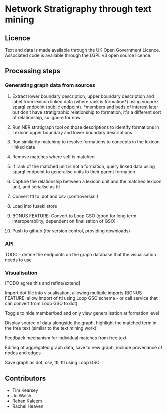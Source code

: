 # Network Stratigraphy through text mining

## Licence

Text and data is made available through the UK Open Government Licence.
Associated code is available through the LGPL v3 open source licence.

## Processing steps

### Generating graph data from sources


1. Extract lower boundary description, upper boundary description and label from lexicon linked data (where rank is formation*) using vocprez sparql endpoint (public endpoint). *members and beds of interest later but don't have stratigraphic relationship to formation, it's a different sort of relationship, so ignore for now.

2. Run NER stratigraph tool on those descriptions to identify formations in Lexicon upper boundary and lower boundary descriptions

3. Run similarity matching to resolve formations to concepts in the lexicon linked data

4. Remove matches where self is matched

5. If rank of the matched unit is not a formation, query linked data using sparql endpoint to generalise units to their parent formation

6. Capture the relationship between a lexicon unit and the matched lexicon unit, and serialise as ttl

7. Convert ttl to .dot and csv (controversial!)

8. Load into fuseki store

9. BONUS FEATURE: Convert to Loop GSO (good for long term interoperability, dependent on finalisation of GSO)

10. Push to github (for version control, providing downloads)

### API

TODO - define the endpoints on the graph database that the visualisation needs to use


### Visualisation
   
[TODO agree this and refine/extend]

Import dot file into visualisation, allowing multiple imports
	(BONUS FEATURE: allow import of ttl using Loop GSO schema - or call service that can convert from Loop GSO to dot)

Toggle to hide member/bed and only view generalisation at formation level

Display source of data alongside the graph, highlight the matched term in the free text (similar to the text mining work). 

Feedback mechanism for individual matches from free text

Editing of aggregated graph data, save to new graph, include provenance of nodes and edges

Save graph as dot, csv, ttl, ttl using Loop GSO


## Contributors

* Tim Kearsey
* Jo Walsh
* Rehan Kaleem
* Rachel Heaven
